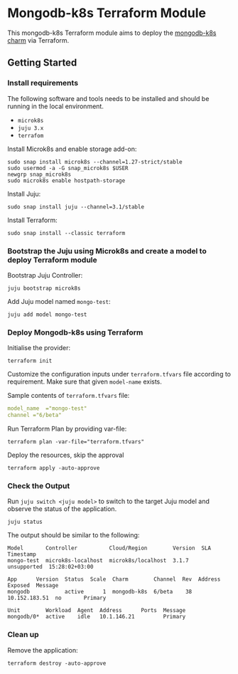 # Mongodb-k8s Terraform Module

This mongodb-k8s Terraform module aims to deploy the [mongodb-k8s charm](https://charmhub.io/mongodb-k8s?channel=6/edge) via Terraform.

## Getting Started

### Install requirements

The following software and tools needs to be installed and should be running in the local environment.

- `microk8s`
- `juju 3.x`
- `terrafom`

Install Microk8s and enable storage add-on:

```console
sudo snap install microk8s --channel=1.27-strict/stable
sudo usermod -a -G snap_microk8s $USER
newgrp snap_microk8s
sudo microk8s enable hostpath-storage
```

Install Juju:

```console
sudo snap install juju --channel=3.1/stable
```

Install Terraform:

```console
sudo snap install --classic terraform
```

### Bootstrap the Juju using Microk8s and create a model to deploy Terraform module

Bootstrap Juju Controller:

```console
juju bootstrap microk8s
```

Add Juju model named `mongo-test`:

```console
juju add model mongo-test
```

### Deploy Mongodb-k8s using Terraform

Initialise the provider:

```console
terraform init
```

Customize the configuration inputs under `terraform.tfvars` file according to requirement. Make sure that given `model-name` exists.

Sample contents of `terraform.tfvars` file:

```yaml
model_name  ="mongo-test"
channel ="6/beta"
```

Run Terraform Plan by providing var-file:

```console
terraform plan -var-file="terraform.tfvars" 
```

Deploy the resources, skip the approval

```console
terraform apply -auto-approve 
```

### Check the Output

Run `juju switch <juju model>` to switch to the target Juju model and observe the status of the application.

```console
juju status
```

The output should be similar to the following:

```console
Model       Controller          Cloud/Region        Version  SLA          Timestamp
mongo-test  microk8s-localhost  microk8s/localhost  3.1.7    unsupported  15:28:02+03:00

App      Version  Status  Scale  Charm        Channel  Rev  Address        Exposed  Message
mongodb           active      1  mongodb-k8s  6/beta    38  10.152.183.51  no       Primary

Unit        Workload  Agent  Address      Ports  Message
mongodb/0*  active    idle   10.1.146.21         Primary
```

### Clean up 

Remove the application:

```console
terraform destroy -auto-approve
```

